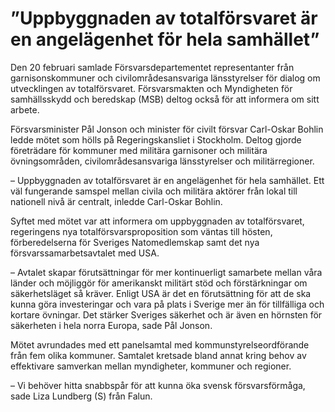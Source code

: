 # ”Uppbyggnaden av totalförsvaret är en angelägenhet för hela samhället”

Den 20 februari samlade Försvarsdepartementet representanter från garnisonskommuner och civilområdesansvariga länsstyrelser för dialog om utvecklingen av totalförsvaret. Försvarsmakten och Myndigheten för samhällsskydd och beredskap (MSB) deltog också för att informera om sitt arbete.


Försvarsminister Pål Jonson och minister för civilt försvar Carl\-Oskar Bohlin ledde mötet som hölls på Regeringskansliet i Stockholm. Deltog gjorde företrädare för kommuner med militära garnisoner och militära övningsområden, civilområdesansvariga länsstyrelser och militärregioner.

– Uppbyggnaden av totalförsvaret är en angelägenhet för hela samhället. Ett väl fungerande samspel mellan civila och militära aktörer från lokal till nationell nivå är centralt, inledde Carl\-Oskar Bohlin.

Syftet med mötet var att informera om uppbyggnaden av totalförsvaret, regeringens nya totalförsvarsproposition som väntas till hösten, förberedelserna för Sveriges Natomedlemskap samt det nya försvarssamarbetsavtalet med USA.

– Avtalet skapar förutsättningar för mer kontinuerligt samarbete mellan våra länder och möjliggör för amerikanskt militärt stöd och förstärkningar om säkerhetsläget så kräver. Enligt USA är det en förutsättning för att de ska kunna göra investeringar och vara på plats i Sverige mer än för tillfälliga och kortare övningar. Det stärker Sveriges säkerhet och är även en hörnsten för säkerheten i hela norra Europa, sade Pål Jonson.

Mötet avrundades med ett panelsamtal med kommunstyrelseordförande från fem olika kommuner. Samtalet kretsade bland annat kring behov av effektivare samverkan mellan myndigheter, kommuner och regioner.

– Vi behöver hitta snabbspår för att kunna öka svensk försvarsförmåga, sade Liza Lundberg (S) från Falun.
